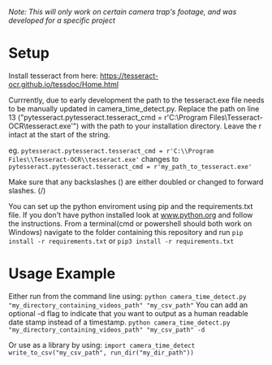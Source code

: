_Note: This will only work on certain camera trap's footage, and was developed for a specific project_

# Setup
Install tesseract from here: https://tesseract-ocr.github.io/tessdoc/Home.html

Currrently, due to early development the path to the tesseract.exe file needs to be manually updated in camera_time_detect.py.
Replace the path on line 13 ("pytesseract.pytesseract.tesseract_cmd = r'C:\\Program Files\\Tesseract-OCR\\tesseract.exe'") with the path to your installation directory. Leave the r intact at the start of the string.

eg.
`pytesseract.pytesseract.tesseract_cmd = r'C:\\Program Files\\Tesseract-OCR\\tesseract.exe'`
changes to
`pytesseract.pytesseract.tesseract_cmd = r'my_path_to_tesseract.exe'`

Make sure that any backslashes (\) are either doubled or changed to forward slashes. (/)

You can set up the python enviroment using pip and the requirements.txt file. If you don't have python installed look at www.python.org and follow the instructions.
From a terminal(cmd or powershell should both work on Windows) navigate to the folder containing this repository and run `pip install -r requirements.txt` or `pip3 install -r requirements.txt`


# Usage Example

Either run from the command line using:
 `python camera_time_detect.py "my_directory_containing_videos_path" "my_csv_path"`
 You can add an optional -d flag to indicate that you want to output as a human readable date stamp instead of a timestamp.
  `python camera_time_detect.py "my_directory_containing_videos_path" "my_csv_path" -d`


Or use as a library by using:
`import camera_time_detect
 write_to_csv("my_csv_path", run_dir("my_dir_path"))`

